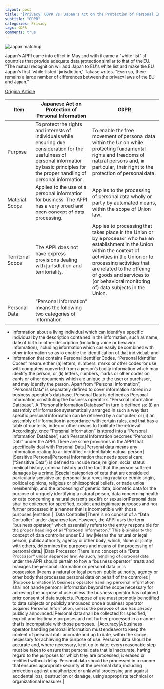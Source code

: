 ```yaml
---  
layout: post  
title: "[Privacy] GDPR Vs. Japan's Act on the Protection of Personal Information"  
subtitle: "GDPR"  
categories: Privacy  
tags: GDPR   
comments: true  
---  
```


![Japan matchup](https://user-images.githubusercontent.com/55650342/67393965-622a6080-f5de-11e9-904b-809a46467990.JPG)

Japan's APPI came into effect in May and with it came a "white list" of countries that provide adequate data protection similar to that of the EU. "The mutual recognition will add Japan to EU's white list and make the EU Japan's first 'white-listed' jurisdiction," Takase writes. "Even so, there remains a large number of differences between the privacy laws of the EU and Japan."

[Original Article](https://iapp.org/news/a/matchup-gdpr-and-japans-act-on-the-protection-of-personal-information/)

|Item|Japanese Act on Protection of Personal Information|GDPR|
|----|-------------------------------------------------|----|
|Purpose|To protect the rights and interests of individuals while ensuring due consideration for the usefulness of personal information by basic principles for the proper handling of personal information.|To enable the free movement of personal data within the Union while protecting fundamental rights and freedoms of natural persons and, in particular, their right to the protection of personal data.|
|Material Scope|Applies to the use of a personal information for business. The APPI has a very broad and open concept of data processing.|Applies to the processing of personal data wholly or partly by automated means, within the scope of Union law.|
|Territorial Scope|The APPI does not have express provisions dealing with jurisdiction and territoriality.|Applies to processing that takes place in the Union or by a processor who has an establishment in the Union within the context of activities in the Union or to processing activities that are related to the offering of goods and services to (or behavioral monitoring of) data subjects in the Union.|
|Personal Data|“Personal Information” means the following two categories of information.
* Information about a living individual which can identify a specific individual by the description contained in the information, such as name, date of birth or other description (including voice or behavior information), including information which can easily be combined with other information so as to enable the identification of that individual; and
* Information that contains Personal Identifier Codes. “Personal Identifier Codes” means either (a) letters, numbers, marks or other codes for use with computers converted from a person’s bodily information which may identify the person, or (b) letters, numbers, marks or other codes on cards or other documents which are unique to the user or purchaser, and may identify the person. Apart from “Personal Information”, “Personal Data” is separately defined to cover information stored in a business operator’s database.
Personal Data is defined as Personal Information constituting the business operator’s “Personal Information Database”. A “Personal Information Database” in turn is defined as: (i) an assembly of information systematically arranged in such a way that specific personal information can be retrieved by a computer; or (ii) an assembly of information in accordance with certain rules, and that has a table of contents, index or other means to facilitate the retrieval. Accordingly, once “Personal Information” is stored into a “Personal Information Database”, such Personal Information becomes “Personal Data” under the APPI.
There are some provisions in the APPI that specifically deal with Personal Data.|Personal data means any information relating to an identified or identifiable natural person.|
|Sensitive Personal|Personal Information that needs special care (“Sensitive Data”) is defined to include race, religion, social status medical history, criminal history and the fact that the person suffered damages by a crime.|Special categories of data that are considered particularly sensitive are personal data revealing racial or ethnic origin, political opinions, religious or philosophical beliefs, or trade union membership, and the processing of genetic data, biometric data for the purpose of uniquely identifying a natural person, data concerning health or data concerning a natural person’s sex life or sexual oriPersonal data shall be collected for specified, explicit and legitimate purposes and not further processed in a manner that is incompatible with those purposes.|entation.|
|Data Controller|There is no concept of a “Data Controller” under Japanese law. However, the APPI uses the term “business operator,” which essentially refers to the entity responsible for the proper handling of all “Personal Information.” This is similar to the concept of data controller under EU law.|Means the natural or legal person, public authority, agency or other body, which, alone or jointly with others, determines the purposes and means of the processing of personal data.|
|Data Processor|There is no concept of a “Data Processor” under Japanese law. As such, handling of personal data under the APPI should pertain to how a “business operator” treats and manages the personal information or personal data in its possession.|Means a natural or legal person, public authority, agency or other body that processes personal data on behalf of the controller.|
|Purpose Limitation|A business operator handling personal information shall not handle personal information beyond the scope necessary for achieving the purpose of use unless the business operator has obtained prior consent of data subjects. Purpose of use must promptly be notified to data subjects or publicly announced once a business operator acquires Personal Information, unless the purpose of use has already publicly announced.|Personal data shall be collected for specified, explicit and legitimate purposes and not further processed in a manner that is incompatible with those purposes.|
|Accuracy|A business operator handling personal information must endeavor to keep the content of personal data accurate and up to date, within the scope necessary for achieving the purpose of use.|Personal data should be accurate and, where necessary, kept up to date; every reasonable step must be taken to ensure that personal data that is inaccurate, having regard to the purposes for which they are processed, is erased or rectified without delay. Personal data should be processed in a manner that ensures appropriate security of the personal data, including protection against unauthorized or unlawful processing and against accidental loss, destruction or damage, using appropriate technical or organizational measures.|

